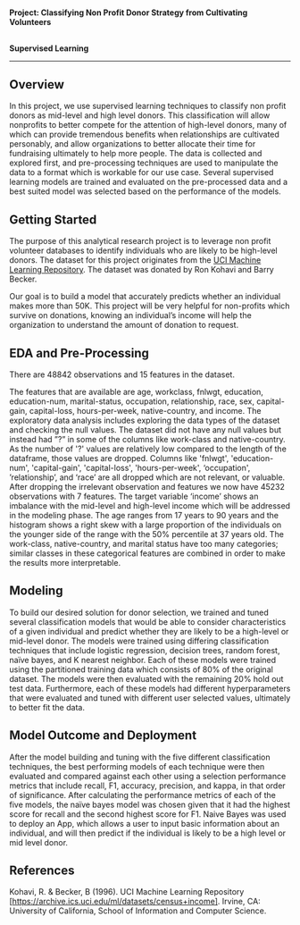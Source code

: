 <!-- Output copied to clipboard! -->

<!-----

Yay, no errors, warnings, or alerts!

Conversion time: 0.31 seconds.


Using this Markdown file:

1. Paste this output into your source file.
2. See the notes and action items below regarding this conversion run.
3. Check the rendered output (headings, lists, code blocks, tables) for proper
   formatting and use a linkchecker before you publish this page.

Conversion notes:

* Docs to Markdown version 1.0β34
* Sat Apr 15 2023 17:21:06 GMT-0700 (PDT)
* Source doc: ReadMe GitHub
----->



# 
**Project: Classifying Non Profit Donor Strategy from Cultivating Volunteers**


## 
**Supervised Learning**


---


## **Overview**

In this project, we use supervised learning techniques to classify non profit donors as mid-level and high level donors. This classification will allow nonprofits to better compete for the attention of high-level donors, many of which can provide tremendous benefits when relationships are cultivated personably, and allow organizations to better allocate their time for fundraising ultimately to help more people. The data is collected and explored first, and pre-processing techniques are used to manipulate the data to a format which is workable for our use case. Several supervised learning models are trained and evaluated on the pre-processed data and a best suited model was selected based on the performance of the models.


## **Getting Started**

The purpose of this analytical research project is to leverage non profit volunteer databases to identify individuals who are likely to be high-level donors. The dataset for this project originates from the [UCI Machine Learning Repository](https://archive.ics.uci.edu/ml/datasets/Census+Income). The dataset was donated by Ron Kohavi and Barry Becker.

Our goal is to build a model that accurately predicts whether an individual makes more than 50K. This project will be very helpful for non-profits which survive on donations, knowing an individual’s income will help the organization to understand the amount of donation to request.


## **EDA and Pre-Processing**

There are 48842 observations and 15 features in the dataset. 

The features that are available are age, workclass, fnlwgt, education, education-num, marital-status, occupation, relationship, race, sex, capital-gain, capital-loss, hours-per-week, native-country, and income. The exploratory data analysis includes exploring the data types of the dataset and checking the null values. The dataset did not have any null values but instead had ”?” in some of the columns like work-class and native-country. As the number of '?' values are relatively low compared to the length of the dataframe, those values are dropped. Columns like 'fnlwgt', 'education-num', 'capital-gain', 'capital-loss', 'hours-per-week', ‘occupation', ’relationship’, and ‘race’ are all dropped which are not relevant, or valuable.  After dropping the irrelevant observation and features we now have 45232 observations with 7 features. The target variable ‘income’ shows an imbalance with the mid-level and high-level income which will be addressed in the modeling phase. The age ranges from 17 years to 90 years and the histogram shows a right skew with a large proportion of the individuals on the younger side of the range with the 50% percentile at 37 years old. The work-class, native-country, and marital status have too many categories; similar classes in these categorical features are combined in order to make the results more interpretable. 


## **Modeling**

To build our desired solution for donor selection, we   trained   and   tuned   several   classification models that would be able to consider characteristics of a given individual and predict whether they are likely to be a high-level or mid-level donor. The models were trained using differing classification techniques that include logistic regression, decision trees, random forest, naïve bayes, and  K nearest neighbor.  Each  of these models were trained using the partitioned training  data which  consists  of  80%  of  the original dataset. The models were then evaluated with the remaining  20%  hold out test data. Furthermore, each of these models had different hyperparameters   that   were   evaluated   and   tuned with different user selected values, ultimately to better fit the data.


## **Model Outcome and Deployment**

After the model building and tuning with the five different classification techniques, the best performing models of each technique were then evaluated and compared against each other using a selection performance metrics that include recall, F1, accuracy, precision, and kappa, in that order of significance. After calculating the performance metrics of each of the five models,  the naïve bayes model was chosen given that it had the highest score for recall and the second highest score for F1. Naive Bayes was used to deploy an App, which allows a user to input basic information about an individual, and will then predict if the individual is likely to be a high level or mid level donor.

## **References**

Kohavi, R. & Becker, B (1996). UCI Machine Learning Repository [https://archive.ics.uci.edu/ml/datasets/census+income]. Irvine, CA: University of California, School of Information and Computer Science.